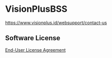 # VisionPlusBSS

https://www.visionplus.id/websupport/contact-us

## Software License

[End-User License Agreement](LICENSE)
